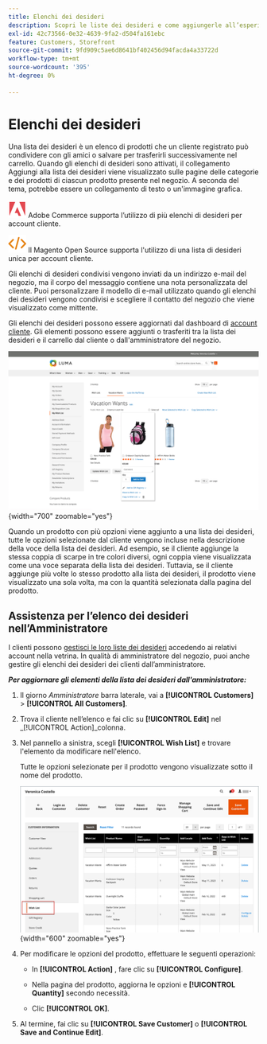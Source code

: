 ```yaml
---
title: Elenchi dei desideri
description: Scopri le liste dei desideri e come aggiungerle all’esperienza di acquisto e promuovere più vendite.
exl-id: 42c73566-0e32-4639-9fa2-d504fa161ebc
feature: Customers, Storefront
source-git-commit: 9fd909c5ae6d8641bf402456d94facda4a33722d
workflow-type: tm+mt
source-wordcount: '395'
ht-degree: 0%

---
```


# Elenchi dei desideri

Una lista dei desideri è un elenco di prodotti che un cliente registrato può condividere con gli amici o salvare per trasferirli successivamente nel carrello. Quando gli elenchi di desideri sono attivati, il collegamento Aggiungi alla lista dei desideri viene visualizzato sulle pagine delle categorie e dei prodotti di ciascun prodotto presente nel negozio. A seconda del tema, potrebbe essere un collegamento di testo o un&#39;immagine grafica.

![Adobe Commerce](../assets/adobe-logo.svg) Adobe Commerce supporta l’utilizzo di più elenchi di desideri per account cliente.

![Magento Open Source](../assets/open-source.svg) Il Magento Open Source supporta l&#39;utilizzo di una lista di desideri unica per account cliente.

Gli elenchi di desideri condivisi vengono inviati da un indirizzo e-mail del negozio, ma il corpo del messaggio contiene una nota personalizzata del cliente. Puoi personalizzare il modello di e-mail utilizzato quando gli elenchi dei desideri vengono condivisi e scegliere il contatto del negozio che viene visualizzato come mittente.

Gli elenchi dei desideri possono essere aggiornati dal dashboard di [account cliente](../customers/account-dashboard.md). Gli elementi possono essere aggiunti o trasferiti tra la lista dei desideri e il carrello dal cliente o dall&#39;amministratore del negozio.

![Esempio di vetrina - Elenco desideri](./assets/storefront-my-wishlist.png){width="700" zoomable="yes"}

Quando un prodotto con più opzioni viene aggiunto a una lista dei desideri, tutte le opzioni selezionate dal cliente vengono incluse nella descrizione della voce della lista dei desideri. Ad esempio, se il cliente aggiunge la stessa coppia di scarpe in tre colori diversi, ogni coppia viene visualizzata come una voce separata della lista dei desideri. Tuttavia, se il cliente aggiunge più volte lo stesso prodotto alla lista dei desideri, il prodotto viene visualizzato una sola volta, ma con la quantità selezionata dalla pagina del prodotto.

## Assistenza per l’elenco dei desideri nell’Amministratore

I clienti possono [gestisci le loro liste dei desideri](wishlist-storefront.md) accedendo ai relativi account nella vetrina. In qualità di amministratore del negozio, puoi anche gestire gli elenchi dei desideri dei clienti dall’amministratore.

**_Per aggiornare gli elementi della lista dei desideri dall&#39;amministratore:_**

1. Il giorno _Amministratore_ barra laterale, vai a **[!UICONTROL Customers]** > **[!UICONTROL All Customers]**.

1. Trova il cliente nell’elenco e fai clic su **[!UICONTROL Edit]** nel _[!UICONTROL Action]_colonna.

1. Nel pannello a sinistra, scegli **[!UICONTROL Wish List]** e trovare l&#39;elemento da modificare nell&#39;elenco.

   Tutte le opzioni selezionate per il prodotto vengono visualizzate sotto il nome del prodotto.

   ![Amministratore Commerce - lista desideri cliente](./assets/customer-wishlist-edit-admin.png){width="600" zoomable="yes"}

1. Per modificare le opzioni del prodotto, effettuare le seguenti operazioni:

   - In **[!UICONTROL Action]** , fare clic su **[!UICONTROL Configure]**.

   - Nella pagina del prodotto, aggiorna le opzioni e **[!UICONTROL Quantity]** secondo necessità.

   - Clic **[!UICONTROL OK]**.

1. Al termine, fai clic su **[!UICONTROL Save Customer]** o **[!UICONTROL Save and Continue Edit]**.
